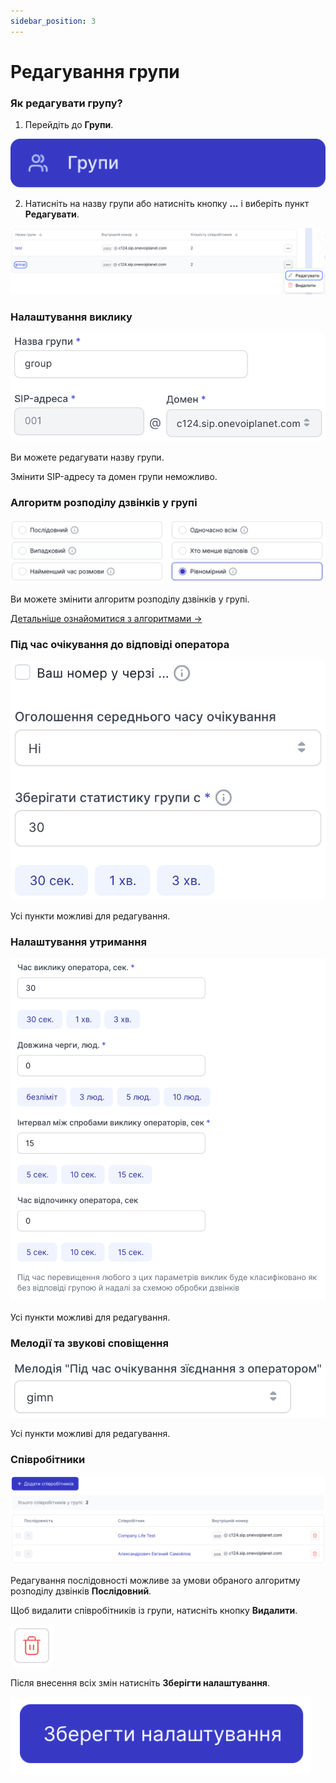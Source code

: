 ```yaml
---
sidebar_position: 3
---
```


# Редагування групи

### Як редагувати групу?

1. Перейдіть до **Групи**.

![](../../img/employees-groups/i-group-14.svg)

2. Натисніть на назву групи або натисніть кнопку **...** і виберіть пункт **Редагувати**.

![](../../img/employees-groups/i-group-15.svg)

### Налаштування виклику

![](../../img/employees-groups/i-group-20.svg)

Ви можете редагувати назву групи.

Змінити SIP-адресу та домен групи неможливо.

### Алгоритм розподілу дзвінків у групі

![](../../img/employees-groups/i-group-19.svg)

Ви можете змінити алгоритм розподілу дзвінків у групі.

[Детальніше ознайомитися з алгоритмами →](algorithm-group.md)

### Під час очікування до відповіді оператора

![](../../img/employees-groups/i-group-18.svg)

Усі пункти можливі для редагування.

### Налаштування утримання

![](../../img/employees-groups/i-group-16.svg)

Усі пункти можливі для редагування.

### Мелодії та звукові сповіщення

![](../../img/employees-groups/i-group-17.svg)

Усі пункти можливі для редагування.

### Співробітники

![](../../img/employees-groups/i-group-21.svg)

Редагування послідовності можливе за умови обраного алгоритму розподілу дзвінків **Послідовний**.

Щоб видалити співробітників із групи, натисніть кнопку **Видалити**.

![](../../img/employees-groups/i-group-22.svg)

Після внесення всіх змін натисніть **Зберігти налаштування**.

![](../../img/employees-groups/i-group-13.svg)